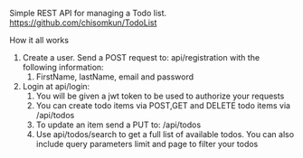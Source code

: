 Simple REST API for managing a Todo list. https://github.com/chisomkun/TodoList

How it all works
1. Create a user. Send a POST request to: api/registration with the following information: 
   1. FirstName, lastName, email and password
2. Login at api/login: 
   1. You will be given a jwt token to be used to authorize your requests
   2. You can create todo items via POST,GET and DELETE todo items via /api/todos
   3. To update an item send a PUT to: /api/todos
   4. Use api/todos/search to get a full list of available todos. You can also include query parameters limit and page to filter your todos